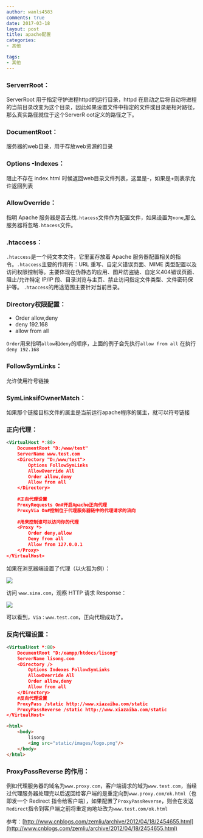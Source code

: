 ```yaml
---
author: wanls4583
comments: true
date: 2017-03-18
layout: post
title: apache配置
categories:
- 其他

tags:
- 其他
---
```


### ServerrRoot：

ServerRoot 用于指定守护进程httpd的运行目录，httpd 在启动之后将自动将进程的当前目录改变为这个目录，因此如果设置文件中指定的文件或目录是相对路径，那么真实路径就位于这个ServerR oot定义的路径之下。

### DocumentRoot：

服务器的web目录，用于存放web资源的目录

### Options -Indexes：

阻止不存在 index.html 时候返回web目录文件列表，这里是-，如果是+则表示允许返回列表

### AllowOverride：

指明 Apache 服务器是否去找`.htacess`文件作为配置文件，如果设置为`none`,那么服务器将忽略`.htacess`文件。

### .htaccess：

`.htaccess`是一个纯文本文件，它里面存放着 Apache 服务器配置相关的指令。`.htaccess`主要的作用有：URL 重写、自定义错误页面、MIME 类型配置以及访问权限控制等。主要体现在伪静态的应用、图片防盗链、自定义404错误页面、阻止/允许特定 IP/IP 段、目录浏览与主页、禁止访问指定文件类型、文件密码保护等。
`.htaccess`的用途范围主要针对当前目录。

### Directory权限配置：

- Order allow,deny
- deny 192.168
- allow from all

`Order`用来指明`allow`和`deny`的顺序，上面的例子会先执行`allow from all` 在执行`deny 192.168`

### FollowSymLinks：

允许使用符号链接

### SymLinksifOwnerMatch：

如果那个链接目标文件的属主是当前运行apache程序的属主，就可以符号链接

### 正向代理：

```XML
<VirtualHost *:80>
    DocumentRoot "D:/www/test"
    ServerName www.test.com
    <Directory "D:/www/test">
        Options FollowSymLinks
        AllowOverride All
        Order allow,deny
        Allow from all
    </Directory>
    
    #正向代理设置
    ProxyRequests On#开启Apache正向代理
    ProxyVia On#控制位于代理服务器链中的代理请求的流向
    
    #用来控制谁可以访问你的代理
    <Proxy *>
        Order deny,allow
        Deny from all
        Allow from 127.0.0.1
    </Proxy>
</VirtualHost>
```

如果在浏览器端设置了代理（以火狐为例）：

![](https://wanls4583.github.io/images/posts/其他/2017-03-18-apache配置-1.jpg)

访问 `www.sina.com`，观察 HTTP 请求 Response：

![](https://wanls4583.github.io/images/posts/其他/2017-03-18-apache配置-2.jpg)

可以看到，`Via：www.test.com`，正向代理成功了。

### 反向代理设置：

```XML
<VirtualHost *:80>
    DocumentRoot "D:/xampp/htdocs/lisong"
    ServerName lisong.com
    <Directory /> 
        Options Indexes FollowSymLinks
        AllowOverride All 
        Order allow,deny 
        Allow from all
    </Directory>
    #反向代理设置
    ProxyPass /static http://www.xiazaiba.com/static
    ProxyPassReverse /static http://www.xiazaiba.com/static
</VirtualHost>
```

```html
<html>
	<body>
		lisong
		<img src="static/images/logo.png"/>
	</body>
</html>
```

### ProxyPassReverse 的作用：

例如代理服务器的域名为`www.proxy.com`，客户端请求的域为`www.test.com`，当经过代理服务器处理完以后返回给客户端的是重定向到`www.proxy.com/ok.html`（也即发一个 Redirect 指令给客户端），如果配置了`ProxyPassReverse`，则会在发送`Redirect`指令到客户端之前将重定向地址改为`www.test.com/ok.html`


参考：[http://www.cnblogs.com/zemliu/archive/2012/04/18/2454655.html](http://www.cnblogs.com/zemliu/archive/2012/04/18/2454655.html)
